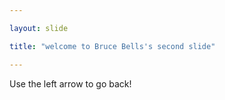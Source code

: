 ```yaml
---

layout: slide

title: "welcome to Bruce Bells's second slide"

---
```


Use the left arrow to go back!
